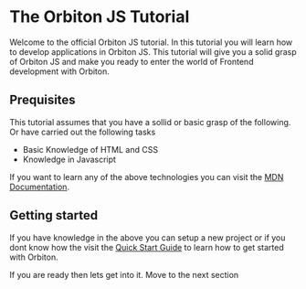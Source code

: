 # The Orbiton JS Tutorial
Welcome to the official Orbiton JS tutorial. In this tutorial you will learn how to develop applications in Orbiton JS. This tutorial will give you a solid grasp of Orbiton JS and make you ready to enter the world of Frontend development with Orbiton.

## Prequisites
This tutorial assumes that you have a sollid or basic grasp of the following. Or have carried out the following tasks
- Basic Knowledge of HTML and CSS
- Knowledge in Javascript

If you want to learn any of the above technologies you can visit the [MDN Documentation](https://developer.mozilla.org).

## Getting started
If you have knowledge in the above you can setup a new project or if you dont know how the visit the [Quick Start Guide](/docs/getting-started/quick-start) to learn how to get started with Orbiton.

If you are ready then lets get into it. Move to the next section 
